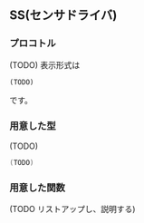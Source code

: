 ## SS(センサドライバ)
### プロコトル
(TODO)
表示形式は
```
(TODO)
```
です。

### 用意した型
(TODO)
```c
(TODO)
```

### 用意した関数
(TODO リストアップし、説明する)
